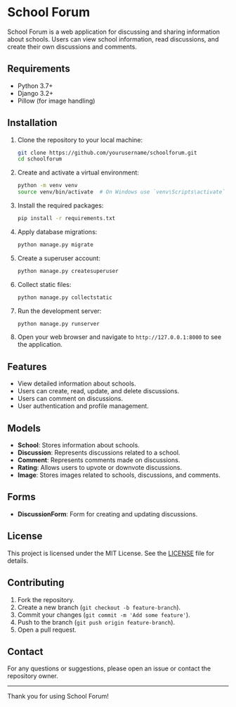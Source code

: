 # School Forum

School Forum is a web application for discussing and sharing information about schools. Users can view school information, read discussions, and create their own discussions and comments.

## Requirements

- Python 3.7+
- Django 3.2+
- Pillow (for image handling)

## Installation

1. Clone the repository to your local machine:
    ```bash
    git clone https://github.com/yourusername/schoolforum.git
    cd schoolforum
    ```

2. Create and activate a virtual environment:
    ```bash
    python -m venv venv
    source venv/bin/activate  # On Windows use `venv\Scripts\activate`
    ```

3. Install the required packages:
    ```bash
    pip install -r requirements.txt
    ```

4. Apply database migrations:
    ```bash
    python manage.py migrate
    ```

5. Create a superuser account:
    ```bash
    python manage.py createsuperuser
    ```

6. Collect static files:
    ```bash
    python manage.py collectstatic
    ```

7. Run the development server:
    ```bash
    python manage.py runserver
    ```

8. Open your web browser and navigate to `http://127.0.0.1:8000` to see the application.

## Features

- View detailed information about schools.
- Users can create, read, update, and delete discussions.
- Users can comment on discussions.
- User authentication and profile management.

## Models

- **School**: Stores information about schools.
- **Discussion**: Represents discussions related to a school.
- **Comment**: Represents comments made on discussions.
- **Rating**: Allows users to upvote or downvote discussions.
- **Image**: Stores images related to schools, discussions, and comments.

## Forms

- **DiscussionForm**: Form for creating and updating discussions.

## License

This project is licensed under the MIT License. See the [LICENSE](LICENSE) file for details.

## Contributing

1. Fork the repository.
2. Create a new branch (`git checkout -b feature-branch`).
3. Commit your changes (`git commit -m 'Add some feature'`).
4. Push to the branch (`git push origin feature-branch`).
5. Open a pull request.

## Contact

For any questions or suggestions, please open an issue or contact the repository owner.

---

Thank you for using School Forum!
